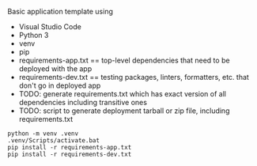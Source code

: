 Basic application template using
* Visual Studio Code
* Python 3
* venv
* pip
* requirements-app.txt == top-level dependencies that need to be deployed with the app
* requirements-dev.txt == testing packages, linters, formatters, etc. that don't go in deployed app
* TODO: generate requirements.txt which has exact version of all dependencies including transitive ones
* TODO: script to generate deployment tarball or zip file, including requirements.txt


```
python -m venv .venv
.venv/Scripts/activate.bat
pip install -r requirements-app.txt
pip install -r requirements-dev.txt
```